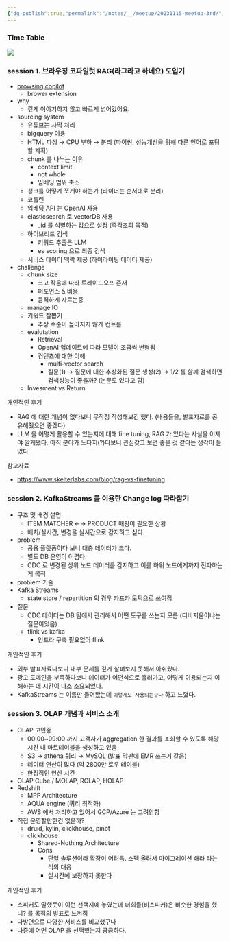 ```yaml
---
{"dg-publish":true,"permalink":"/notes/__/meetup/20231115-meetup-3rd/","noteIcon":"","created":"2023-12-20T00:33:04.000+09:00"}
---
```



### Time Table


![](https://i.imgur.com/ZkuL7cM.png)


### session 1. 브라우징 코파일럿 RAG(라그라고 하네요) 도입기


- [browsing copilot](https://getliner.com/ko)
    - brower extension
- why
    - 깊게 이야기하지 않고 빠르게 넘어갔어요.
- sourcing system
    - 유튜브는 자막 처리
    - bigquery 이용
    - HTML 파싱 → CPU 부하 → 분리 (파이썬, 성능개선을 위해 다른 언어로 포팅할 계획)
    - chunk 를 나누는 이유
        - context limit
        - not whole
        - 임베딩 범위 축소
    - 청크를 어떻게 쪼개야 하는가 (라이너는 순서대로 분리)
    - 코틀린
    - 임베딩 API 는 OpenAI 사용
    - elasticsearch 로 vectorDB 사용
        - \_id 를 식별하는 값으로 설정 (즉각조회 목적)
    - 하이브리드 검색
        - 키워드 추출은 LLM
        - es scoring 으로 최종 검색
    - 서비스 데이터 맥락 제공 (하이라이팅 데이터 제공)
- challenge
    - chunk size
        - 크고 작음에 따라 트레이드오프 존재
        - 퍼포먼스 & 비용
        - 큼직하게 자르는중
    - manage IO
    - 키워드 잘뽑기
        - 추상 수준이 높아지지 않게 컨트롤
    - evalutation
        - Retrieval
        - OpenAI 업데이트에 따라 모델이 조금씩 변형됨
        - 컨텐츠에 대한 이해
            - multi-vector search
            - 질문(1) → 질문에 대한 추상화된 질문 생성(2) → 1/2 를 함께 검색하면 검색성능이 좋을까? (논문도 있다고 함)
    - Invesment vs Return

개인적인 후기
- RAG 에 대한 개념이 없다보니 무작정 작성해보긴 했다. (내용들을, 발표자료를 공유해줬으면 좋겠다)
- LLM 을 어떻게 활용할 수 있는지에 대해 fine tuning, RAG 가 있다는 사실을 이제야 알게됐다. 아직 분야가 노다지(?)다보니 관심갖고 보면 좋을 것 같다는 생각이 들었다.

참고자료
- https://www.skelterlabs.com/blog/rag-vs-finetuning


### session 2. KafkaStreams 를 이용한 Change log 따라잡기


- 구조 및 배경 설명
    - ITEM MATCHER ←→ PRODUCT 매핑이 필요한 상황
    - 배치/실시간, 변경을 실시간으로 감지하고 싶다.
- problem
    - 공용 플랫폼이다 보니 대충 데이터가 크다.
    - 별도 DB 운영이 어렵다.
    - CDC 로 변경된 상위 노드 데이터를 감지하고 이를 하위 노드에게까지 전파하는게 목적
- problem 기술
- Kafka Streams
    - state store / repartition 의 경우 카프카 토픽으로 쓰여짐
- 질문
    - CDC 데이터는 DB 팀에서 관리해서 어떤 도구를 쓰는지 모름 (디비지움이냐는 질문이었음)
    - flink vs kafka
        - 인프라 구축 필요없어 flink

개인적인 후기
- 외부 발표자료다보니 내부 문제를 깊게 살펴보지 못해서 아쉬웠다.
- 광고 도메인을 부족하다보니 데이터가 어떤식으로 흘러가고, 어떻게 이용되는지 이해하는 데 시간이 다소 소요되었다.
- KafkaStreams 는 이름만 들어봤는데 `이렇게도 사용되는구나` 하고 느꼈다.

### session 3. OLAP 개념과 서비스 소개


- OLAP 고민중
    - 00:00~09:00 까지 고객사가 aggregation 한 결과를 조회할 수 있도록 해당 시간 내 마트테이블을 생성하고 있음
    - S3 → athena 쿼리 → MySQL (발표 막판에 EMR 쓰는거 같음)
    - 데이터 연산이 많다 (약 2800만 로우 테이블)
    - 한정적인 연산 시간
- OLAP Cube / MOLAP, ROLAP, HOLAP
- Redshift
    - MPP Architecture
    - AQUA engine (쿼리 최적화)
    - AWS 에서 처리하고 있어서 GCP/Azure 는 고려안함
- 직접 운영할만한건 없을까?
    - druid, kylin, clickhouse, pinot
    - clickhouse
        - Shared-Nothing Architecture
        - Cons
            - 단일 솔루션이라 확장이 어려움. 스펙 올려서 마이그레이션 해라 라는 식의 대응
            - 실시간에 보장하지 못한다

개인적인 후기
  - 스피커도 말했듯이 이런 선택지에 놓였는데 너희들(비스피커)은 비슷한 경험을 했니? 를 목적의 발표로 느껴짐
  - 다방면으로 다양한 서비스를 비교했구나
  - 나중에 어떤 OLAP 을 선택했는지 궁금하다.
